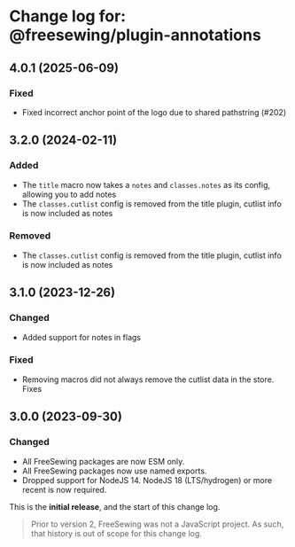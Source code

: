 # Change log for: @freesewing/plugin-annotations


## 4.0.1 (2025-06-09)

### Fixed

 - Fixed incorrect anchor point of the logo due to shared pathstring (#202)

## 3.2.0 (2024-02-11)

### Added

 - The `title` macro now takes a `notes` and `classes.notes` as its config, allowing you to add notes
 - The `classes.cutlist` config is removed from the title plugin, cutlist info is now included as notes

### Removed

 - The `classes.cutlist` config is removed from the title plugin, cutlist info is now included as notes

## 3.1.0 (2023-12-26)

### Changed

 - Added support for notes in flags

### Fixed

 - Removing macros did not always remove the cutlist data in the store. Fixes

## 3.0.0 (2023-09-30)

### Changed

 - All FreeSewing packages are now ESM only.
 - All FreeSewing packages now use named exports.
 - Dropped support for NodeJS 14. NodeJS 18 (LTS/hydrogen) or more recent is now required.


This is the **initial release**, and the start of this change log.

> Prior to version 2, FreeSewing was not a JavaScript project.
> As such, that history is out of scope for this change log.

